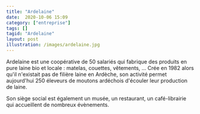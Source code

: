 ```yaml
---
title: "Ardelaine"
date:  2020-10-06 15:09
category: ["entreprise"]
tags: []
tagid: "Ardelaine"
layout: post
illustration: /images/ardelaine.jpg
---
```

Ardelaine est une coopérative de 50 salariés qui fabrique des produits en pure laine bio et locale : matelas, couettes, vêtements, ... Crée en 1982 alors qu'il n'existait pas de filière laine en Ardèche, son activité permet aujourd'hui 250 éleveurs de moutons ardéchois d'écouler leur production de laine.

Son siège social est également un musée, un restaurant, un café-librairie qui accueillent de nombreux évènements.

